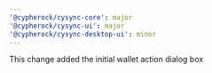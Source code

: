 ```yaml
---
'@cypherock/cysync-core': major
'@cypherock/cysync-ui': major
'@cypherock/cysync-desktop-ui': minor
---
```


This change added the initial wallet action dialog box
